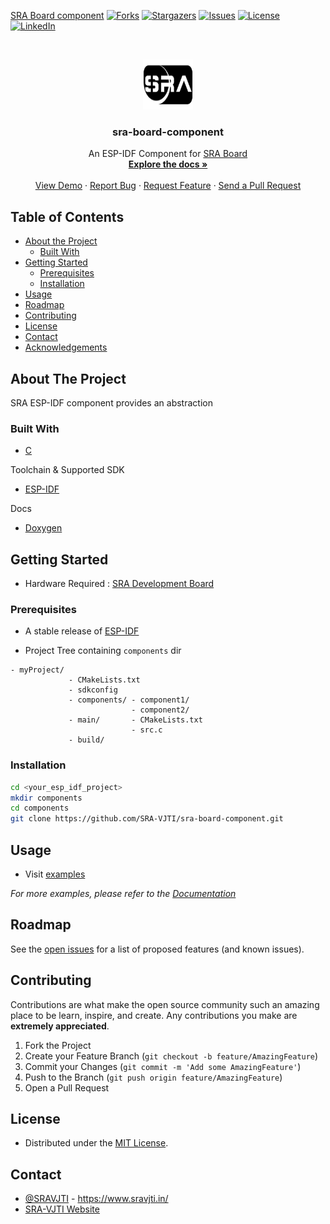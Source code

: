 [SRA Board component](https://github.com/SRA-VJTI/sra-board-component/workflows/SRA%20Board%20component/badge.svg)
[![Forks][forks-shield]][forks-url]
[![Stargazers][stars-shield]][stars-url]
[![Issues][issues-shield]][issues-url]
[![License][license-shield]][license-url]
[![LinkedIn][linkedin-shield]][linkedin-url]


<!-- PROJECT LOGO -->
<br />
<p align="center">
  <a href="https://github.com/SRA-VJTI/sra-board-component/">
    <img src="./assets/logo.png" alt="Logo" width="80" height="80">
  </a>

  <h3 align="center">sra-board-component</h3>

  <p align="center">
    An ESP-IDF Component for <a href="https://github.com/SRA-VJTI/sra-board-hardware-design">SRA Board</a>
    <br />
    <a href="https://sravjti.tech/sra-board-component/"><strong>Explore the docs »</strong></a>
    <br />
    <br />
    <a href="https://github.com/SRA-VJTI/sra-board-component/tree/main/examples">View Demo</a>
    ·
    <a href="https://github.com/SRA-VJTI/sra-board-component/issues">Report Bug</a>
    ·
    <a href="https://github.com/SRA-VJTI/sra-board-component/issues">Request Feature</a>
    ·
    <a href="https://github.com/SRA-VJTI/sra-board-component/pulls">Send a Pull Request</a>
  </p>
</p>


<!-- TABLE OF CONTENTS -->
## Table of Contents

* [About the Project](#about-the-project)
  * [Built With](#built-with)
* [Getting Started](#getting-started)
  * [Prerequisites](#prerequisites)
  * [Installation](#installation)
* [Usage](#usage)
* [Roadmap](#roadmap)
* [Contributing](#contributing)
* [License](#license)
* [Contact](#contact)
* [Acknowledgements](#acknowledgements)



<!-- ABOUT THE PROJECT -->
## About The Project

SRA ESP-IDF component provides an abstraction 

### Built With

- [C](https://en.wikipedia.org/wiki/C_(programming_language))

Toolchain & Supported SDK

- [ESP-IDF](https://github.com/espressif/esp-idf)

Docs

- [Doxygen](https://www.doxygen.nl/index.html)

<!-- GETTING STARTED -->
## Getting Started

- Hardware Required : [SRA Development Board](https://github.com/SRA-VJTI/sra-board-hardware-design)

### Prerequisites

- A stable release of [ESP-IDF](https://github.com/espressif/esp-idf)

- Project Tree containing `components` dir

```
- myProject/
             - CMakeLists.txt
             - sdkconfig
             - components/ - component1/ 
                           - component2/ 
             - main/       - CMakeLists.txt
                           - src.c
             - build/
```

### Installation

```sh
cd <your_esp_idf_project>
mkdir components
cd components
git clone https://github.com/SRA-VJTI/sra-board-component.git
```


<!-- USAGE EXAMPLES -->
## Usage

- Visit [examples](https://github.com/SRA-VJTI/sra-board-component/tree/main/examples)

_For more examples, please refer to the [Documentation](https://sravjti.tech/sra-board-component/)_



<!-- ROADMAP -->
## Roadmap

See the [open issues](https://github.com/SRA-VJTI/sra-board-component/issues) for a list of proposed features (and known issues).



<!-- CONTRIBUTING -->
## Contributing

Contributions are what make the open source community such an amazing place to be learn, inspire, and create. Any contributions you make are **extremely appreciated**.

1. Fork the Project
2. Create your Feature Branch (`git checkout -b feature/AmazingFeature`)
3. Commit your Changes (`git commit -m 'Add some AmazingFeature'`)
4. Push to the Branch (`git push origin feature/AmazingFeature`)
5. Open a Pull Request



<!-- LICENSE -->
## License

- Distributed under the [MIT License](https://github.com/SRA-VJTI/sra-board-component/blob/main/LICENSE).

<!-- CONTACT -->
## Contact

* [@SRAVJTI](https://twitter.com/SRAVJTI) - https://www.sravjti.in/
* [SRA-VJTI Website](https://www.sravjti.in/contact-us)



<!-- MARKDOWN LINKS & IMAGES -->
<!-- https://www.markdownguide.org/basic-syntax/#reference-style-links -->
[forks-shield]: https://img.shields.io/github/forks/SRA-VJTI/sra-board-component?style=for-the-badge
[forks-url]: https://github.com/SRA-VJTI/sra-board-component/network/members
[stars-shield]: https://img.shields.io/github/stars/SRA-VJTI/sra-board-component?style=for-the-badge
[stars-url]: https://github.com/SRA-VJTI/sra-board-component/stargazers
[issues-shield]: https://img.shields.io/github/issues/SRA-VJTI/sra-board-component?style=for-the-badge
[issues-url]: https://github.com/SRA-VJTI/sra-board-component/issues
[linkedin-shield]: https://img.shields.io/badge/-LinkedIn-black.svg?style=flat-square&logo=linkedin&colorB=555
[linkedin-url]: https://linkedin.com/in/sra-vjti
[license-shield]: https://img.shields.io/github/license/SRA-VJTI/sra-board-component?style=for-the-badge
[license-url]: https://github.com/SRA-VJTI/sra-board-component/blob/main/LICENSE